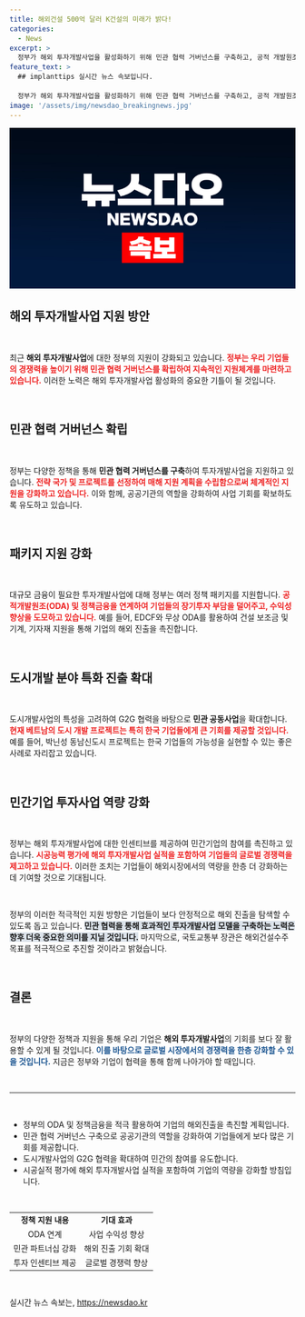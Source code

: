 ```yaml
---
title: 해외건설 500억 달러 K건설의 미래가 밝다!
categories:
  - News
excerpt: >
  정부가 해외 투자개발사업을 활성화하기 위해 민관 협력 거버넌스를 구축하고, 공적 개발원조(ODA)와 정책금융 지원을 강화합니다. 이를 통해 우리 기업의 글로벌 진출을 가속화하고, 고부가가치 시장에서의 경쟁력을 끌어올리겠다는 계획입니다.
feature_text: >
  ## implanttips 실시간 뉴스 속보입니다.

  정부가 해외 투자개발사업을 활성화하기 위해 민관 협력 거버넌스를 구축하고, 공적 개발원조(ODA)와 정책금융 지원을 강화합니다. 이를 통해 우리 기업의 글로벌 진출을 가속화하고, 고부가가치 시장에서의 경쟁력을 끌어올리겠다는 계획입니다.
image: '/assets/img/newsdao_breakingnews.jpg'
---
```


<p><img src="/assets/img/newsdao_breakingnews.jpg" alt="implanttips 속보" /></p>

<h2 data-ke-size="size26">해외 투자개발사업 지원 방안</h2>

<p data-ke-size="size16">&nbsp;</p>

<p>최근 <strong>해외 투자개발사업</strong>에 대한 정부의 지원이 강화되고 있습니다. <b><span style="color: #ee2323;">정부는 우리 기업들의 경쟁력을 높이기 위해 민관 협력 거버넌스를 확립하여 지속적인 지원체계를 마련하고 있습니다.</span></b> 이러한 노력은 해외 투자개발사업 활성화의 중요한 기틀이 될 것입니다. </p>

<p data-ke-size="size16">&nbsp;</p>

<h2 data-ke-size="size26">민관 협력 거버넌스 확립</h2>

<p data-ke-size="size16">&nbsp;</p>

<p>정부는 다양한 정책을 통해 <strong>민관 협력 거버넌스를 구축</strong>하여 투자개발사업을 지원하고 있습니다. <b><span style="color: #ee2323;">전략 국가 및 프로젝트를 선정하여 매해 지원 계획을 수립함으로써 체계적인 지원을 강화하고 있습니다.</span></b> 이와 함께, 공공기관의 역할을 강화하여 사업 기회를 확보하도록 유도하고 있습니다.</p>

<p data-ke-size="size16">&nbsp;</p>

<h2 data-ke-size="size26">패키지 지원 강화</h2>

<p data-ke-size="size16">&nbsp;</p>

<p>대규모 금융이 필요한 투자개발사업에 대해 정부는 여러 정책 패키지를 지원합니다. <b><span style="color: #ee2323;">공적개발원조(ODA) 및 정책금융을 연계하여 기업들의 장기투자 부담을 덜어주고, 수익성 향상을 도모하고 있습니다.</span></b> 예를 들어, EDCF와 무상 ODA를 활용하여 건설 보조금 및 기계, 기자재 지원을 통해 기업의 해외 진출을 촉진합니다.</p>

<p data-ke-size="size16">&nbsp;</p>

<h2 data-ke-size="size26">도시개발 분야 특화 진출 확대</h2>

<p data-ke-size="size16">&nbsp;</p>

<p>도시개발사업의 특성을 고려하여 G2G 협력을 바탕으로 <strong>민관 공동사업</strong>을 확대합니다. <b><span style="color: #ee2323;">현재 베트남의 도시 개발 프로젝트는 특히 한국 기업들에게 큰 기회를 제공할 것입니다.</span></b> 예를 들어, 박닌성 동남신도시 프로젝트는 한국 기업들의 가능성을 실현할 수 있는 좋은 사례로 자리잡고 있습니다.</p>

<p data-ke-size="size16">&nbsp;</p>

<h2 data-ke-size="size26">민간기업 투자사업 역량 강화</h2>

<p data-ke-size="size16">&nbsp;</p>

<p>정부는 해외 투자개발사업에 대한 인센티브를 제공하여 민간기업의 참여를 촉진하고 있습니다. <b><span style="color: #ee2323;">시공능력 평가에 해외 투자개발사업 실적을 포함하여 기업들의 글로벌 경쟁력을 제고하고 있습니다.</span></b> 이러한 조치는 기업들이 해외시장에서의 역량을 한층 더 강화하는 데 기여할 것으로 기대됩니다.</p>

<p data-ke-size="size16">&nbsp;</p>

<p>정부의 이러한 적극적인 지원 방향은 기업들이 보다 안정적으로 해외 진출을 탐색할 수 있도록 돕고 있습니다. <b><span style="background-color: #21538527;">민관 협력을 통해 효과적인 투자개발사업 모델을 구축하는 노력은 향후 더욱 중요한 의미를 지닐 것입니다.</span></b> 마지막으로, 국토교통부 장관은 해외건설수주 목표를 적극적으로 추진할 것이라고 밝혔습니다. </p>

<p data-ke-size="size16">&nbsp;</p>

<h2 data-ke-size="size26">결론</h2>

<p data-ke-size="size16">&nbsp;</p>

<p>정부의 다양한 정책과 지원을 통해 우리 기업은 <strong>해외 투자개발사업</strong>의 기회를 보다 잘 활용할 수 있게 될 것입니다. <b><span style="color: #1a5490;">이를 바탕으로 글로벌 시장에서의 경쟁력을 한층 강화할 수 있을 것입니다.</span></b> 지금은 정부와 기업이 협력을 통해 함께 나아가야 할 때입니다.</p>

<p data-ke-size="size16">&nbsp;</p>

<hr>

<p data-ke-size="size16">&nbsp;</p>

<ul>
  <li>정부의 ODA 및 정책금융을 적극 활용하여 기업의 해외진출을 촉진할 계획입니다.</li>
  <li>민관 협력 거버넌스 구축으로 공공기관의 역할을 강화하여 기업들에게 보다 많은 기회를 제공합니다.</li>
  <li>도시개발사업의 G2G 협력을 확대하여 민간의 참여를 유도합니다.</li>
  <li>시공실적 평가에 해외 투자개발사업 실적을 포함하여 기업의 역량을 강화할 방침입니다.</li>
</ul>

<p data-ke-size="size16">&nbsp;</p>

<table style="width: 100%;">
  <tr>
    <td style="text-align: center; height: 17px;"><b>정책 지원 내용</b></td>
    <td style="text-align: center; height: 17px;"><b>기대 효과</b></td>
  </tr>
  <tr>
    <td style="text-align: center; height: 17px;">ODA 연계</td>
    <td style="text-align: center; height: 17px;">사업 수익성 향상</td>
  </tr>
  <tr>
    <td style="text-align: center; height: 17px;">민관 파트너십 강화</td>
    <td style="text-align: center; height: 17px;">해외 진출 기회 확대</td>
  </tr>
  <tr>
    <td style="text-align: center; height: 17px;">투자 인센티브 제공</td>
    <td style="text-align: center; height: 17px;">글로벌 경쟁력 향상</td>
  </tr>
</table>

<p data-ke-size="size16">&nbsp;</p>
실시간 뉴스 속보는, <a href="https://newsdao.kr" rel="dofollow">https://newsdao.kr</a>


